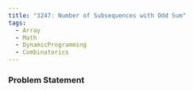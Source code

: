 ```yaml
---
title: "3247: Number of Subsequences with Odd Sum"
tags:
  - Array
  - Math
  - DynamicProgramming
  - Combinatorics
---
```

### Problem Statement

